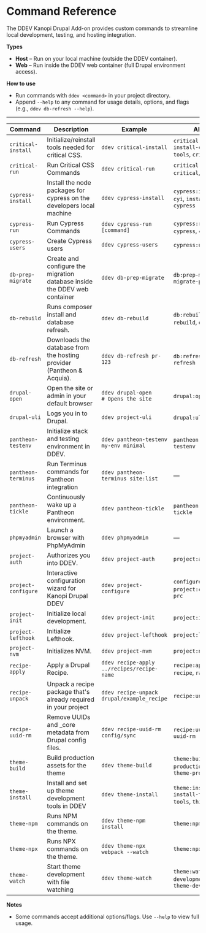 # Command Reference

The DDEV Kanopi Drupal Add-on provides custom commands to streamline local development, testing, and hosting integration.

**Types**

* **Host** – Run on your local machine (outside the DDEV container).
* **Web** – Run inside the DDEV web container (full Drupal environment access).

**How to use**

* Run commands with `ddev <command>` in your project directory.
* Append `--help` to any command for usage details, options, and flags (e.g., `ddev db-refresh --help`).

---

| Command            | Description                                                               | Example                                    | Alias                                                    | Type |
|--------------------|---------------------------------------------------------------------------|--------------------------------------------|----------------------------------------------------------|------|
| `critical-install` | Initialize/reinstall tools needed for critical CSS.                       | `ddev critical-install`                    | `critical:install`, `install-critical-tools`, `cri`      | Web  |
| `critical-run`     | Run Critical CSS Commands                                                 | `ddev critical-run`                        | `critical:run`, `critical`, `crr`                        | Web  |
| `cypress-install`  | Install the node packages for cypress on the developers local machine     | `ddev cypress-install`                     | `cypress:install`, `cyi`, `install-cypress`              | Host |
| `cypress-run`      | Run Cypress Commands                                                      | `ddev cypress-run [command]`               | `cypress:run`, `cy`, `cypress`, `cyr`                    | Host |
| `cypress-users`    | Create Cypress users                                                      | `ddev cypress-users`                       | `cypress:users`, `cyu`                                   | Host |
| `db-prep-migrate`  | Create and configure the migration database inside the DDEV web container | `ddev db-prep-migrate`                     | `db:prep-migrate`, `migrate-prep-db`                     | Web  |
| `db-rebuild`       | Runs composer install and database refresh.                               | `ddev db-rebuild`                          | `db:rebuild`, `rebuild`, `dbreb`                         | Host |
| `db-refresh`       | Downloads the database from the hosting provider (Pantheon & Acquia).     | `ddev db-refresh pr-123`                   | `db:refresh`, `refresh`                                  | Web  |
| `drupal-open`      | Open the site or admin in your default browser                            | `ddev drupal-open      # Opens the site`   | `drupal:open`, `open`                                    | Web  |
| `drupal-uli`       | Logs you in to Drupal.                                                    | `ddev project-uli`                         | `drupal:uli`, `uli`                                      | Host |
| `pantheon-testenv` | Initialize stack and testing environment in DDEV.                         | `ddev pantheon-testenv my-env minimal`     | `pantheon:testenv`, `testenv`                            | Host |
| `pantheon-terminus`| Run Terminus commands for Pantheon integration                            | `ddev pantheon-terminus site:list`         | —                                                        | Host |
| `pantheon-tickle`  | Continuously wake up a Pantheon environment.                              | `ddev pantheon-tickle`                     | `pantheon:tickle`, `tickle`                              | Web  |
| `phpmyadmin`       | Launch a browser with PhpMyAdmin                                          | `ddev phpmyadmin`                          | —                                                        | Host |
| `project-auth`     | Authorizes you into DDEV.                                                 | `ddev project-auth`                        | `project:auth`                                           | Host |
| `project-configure`| Interactive configuration wizard for Kanopi Drupal DDEV                   | `ddev project-configure`                   | `configure`, `project:configure`, `prc`                  | Host |
| `project-init`     | Initialize local development.                                             | `ddev project-init`                        | `project:init`, `init`                                   | Host |
| `project-lefthook` | Initialize Lefthook.                                                      | `ddev project-lefthook`                    | `project:lefthook`                                       | Host |
| `project-nvm`      | Initializes NVM.                                                          | `ddev project-nvm`                         | `project:nvm`                                            | Host |
| `recipe-apply`     | Apply a Drupal Recipe.                                                    | `ddev recipe-apply ../recipes/recipe-name` | `recipe:apply`, `recipe`, `ra`                           | Web  |
| `recipe-unpack`    | Unpack a recipe package that's already required in your project           | `ddev recipe-unpack drupal/example_recipe` | `recipe:unpack`, `ru`                                    | Web  |
| `recipe-uuid-rm`   | Remove UUIDs and _core metadata from Drupal config files.                 | `ddev recipe-uuid-rm config/sync`          | `recipe:uuid-rm`, `uuid-rm`                              | Web  |
| `theme-build`      | Build production assets for the theme                                     | `ddev theme-build`                         | `theme:build`, `production`, `thb`, `theme-production`   | Web  |
| `theme-install`    | Install and set up theme development tools in DDEV                        | `ddev theme-install`                       | `theme:install`, `install-theme-tools`, `thi`            | Web  |
| `theme-npm`        | Runs NPM commands on the theme.                                           | `ddev theme-npm install`                   | `theme:npm`                                              | Web  |
| `theme-npx`        | Runs NPX commands on the theme.                                           | `ddev theme-npx webpack --watch`           | `theme:npx`                                              | Web  |
| `theme-watch`      | Start theme development with file watching                                | `ddev theme-watch`                         | `theme:watch`, `development`, `thw`, `theme-development` | Web  |

**Notes**

* Some commands accept additional options/flags. Use `--help` to view full usage.
